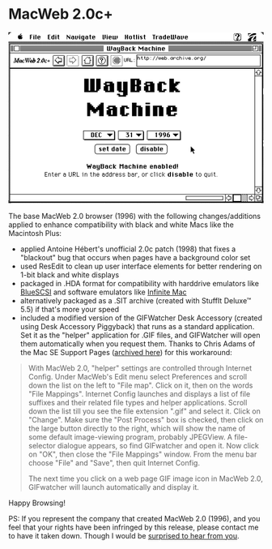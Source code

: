 # MacWeb 2.0c+
<img src="/readme_images/wayback machine.gif"></img>

The base MacWeb 2.0 browser (1996) with the following changes/additions applied to enhance compatibility with black and white Macs like the Macintosh Plus:
- applied Antoine Hébert's unofficial 2.0c patch (1998) that fixes a "blackout" bug that occurs when pages have a background color set
- used ResEdit to clean up user interface elements for better rendering on 1-bit black and white displays
- packaged in .HDA format for compatibility with harddrive emulators like [BlueSCSI](https://bluescsi.com/) and software emulators like [Infinite Mac](https://infinitemac.org/1996/System%207.5.3)
- alternatively packaged as a .SIT archive (created with StuffIt Deluxe™ 5.5) if that's more your speed
- included a modified version of the GIFWatcher Desk Accessory (created using Desk Accessory Piggyback) that runs as a standard application. Set it as the "helper" application for .GIF files, and GIFWatcher will open them automatically when you request them. Thanks to Chris Adams of the Mac SE Support Pages ([archived here](https://ia800100.us.archive.org/0/items/macweb-evolt_browsers/macweb.htm)) for this workaround:

> With MacWeb 2.0, "helper" settings are controlled through Internet Config. Under MacWeb's Edit menu select Preferences and scroll down the list on the left to "File map". Click on it, then on the words "File Mappings". Internet Config launches and displays a list of file suffixes and their related file types and helper applications. Scroll down the list till you see the file extension ".gif" and select it. Click on "Change". Make sure the "Post Process" box is checked, then click on the large button directly to the right, which will show the name of some default image-viewing program, probably JPEGView. A file-selector dialogue appears, so find GIFwatcher and open it. Now click on "OK", then close the "File Mappings" window. From the menu bar choose "File" and "Save", then quit Internet Config.
> 
> The next time you click on a web page GIF image icon in MacWeb 2.0, GIFwatcher will launch automatically and display it. 

Happy Browsing!

PS: If you represent the company that created MacWeb 2.0 (1996), and you feel that your rights have been infringed by this release, please contact me to have it taken down. Though I would be [surprised to hear from you](https://web.archive.org/web/19990209183247/tradewave.com/products/browsers.html).
